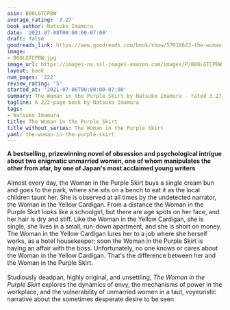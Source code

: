 ```yaml
---
asin: B08LGTCPBW
average_rating: '3.27'
book_author: Natsuko Imamura
date: '2021-07-08T00:00:00-07:00'
draft: false
goodreads_link: https://www.goodreads.com/book/show/57016623-the-woman-in-the-purple-skirt
image:
- B08LGTCPBW.jpg
image_url: https://images-na.ssl-images-amazon.com/images/P/B08LGTCPBW.01._SCLZZZZZZZ.jpg
layout: book
num_pages: '222'
review_rating: '5'
started_at: '2021-07-06T00:00:00-07:00'
summary: The Woman in the Purple Skirt by Natsuko Imamura - rated 3.27/5 on Goodreads
tagline: A 222-page book by Natsuko Imamura
tags:
- Natsuko Imamura
title: The Woman in the Purple Skirt
title_without_series: The Woman in the Purple Skirt
yaml: the-woman-in-the-purple-skirt
---
```


<b>A bestselling, prizewinning novel of obsession and psychological intrigue about two enigmatic unmarried women, one of whom manipulates the other from afar, by one of Japan's most acclaimed young writers</b><br /><br />Almost every day, the Woman in the Purple Skirt buys a single cream bun and goes to the park, where she sits on a bench to eat it as the local children taunt her. She is observed at all times by the undetected narrator, the Woman in the Yellow Cardigan. From a distance the Woman in the Purple Skirt looks like a schoolgirl, but there are age spots on her face, and her hair is dry and stiff. Like the Woman in the Yellow Cardigan, she is single, she lives in a small, run-down apartment, and she is short on money. The Woman in the Yellow Cardigan lures her to a job where she herself works, as a hotel housekeeper; soon the Woman in the Purple Skirt is having an affair with the boss. Unfortunately, no one knows or cares about the Woman in the Yellow Cardigan. That's the difference between her and the Woman in the Purple Skirt.<br /><br />Studiously deadpan, highly original, and unsettling, <i>The Woman in the Purple Skirt</i> explores the dynamics of envy, the mechanisms of power in the workplace, and the vulnerability of unmarried women in a taut, voyeuristic narrative about the sometimes desperate desire to be seen.